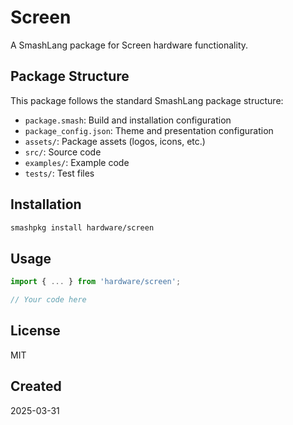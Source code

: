 # Screen

A SmashLang package for Screen hardware functionality.

## Package Structure

This package follows the standard SmashLang package structure:

- `package.smash`: Build and installation configuration
- `package_config.json`: Theme and presentation configuration
- `assets/`: Package assets (logos, icons, etc.)
- `src/`: Source code
- `examples/`: Example code
- `tests/`: Test files

## Installation

```bash
smashpkg install hardware/screen
```

## Usage

```javascript
import { ... } from 'hardware/screen';

// Your code here
```

## License

MIT

## Created

2025-03-31

